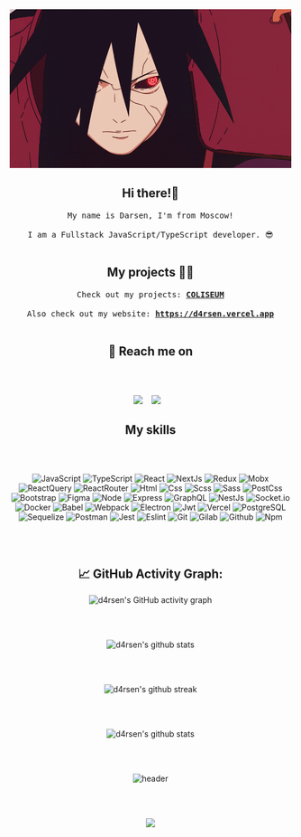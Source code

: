 <div align="center">
  <img src="https://github.com/d4rsen/d4rsen/blob/main/assets/giphy.gif" alt="header"/>
</div>


<h2 align="center">Hi there!🤘</h2>
<p align="center">
  <samp>My name is Darsen, I'm from Moscow! <br> <br> I am a Fullstack JavaScript/TypeScript developer. 😎
  </samp>
  <br> <br>
</p>


<h2 align="center">My projects 👨‍💻</h2>

<p align="center">
  <samp>Check out my projects: <a href="https://coliseum-game.vercel.app/home" target="_blank"><b>COLISEUM</b></a>
  </samp>
  <br> <br>
  <samp>Also check out my website: <a href="https://d4rsen.vercel.app" target="_blank"><b>https://d4rsen.vercel.app</b></a>
  </samp>
  <br> <br>
</p>


<h2 align="center">💬 Reach me on</h2>

<br><br>

<p align="center" align='right'>
  <a target="_blank" href="mailto:darsenungarlinov00@gmail.com"><img
    src="https://img.shields.io/badge/Gmail-20232A?style=for-the-badge&logo=gmail"/></a>&nbsp;&nbsp;&nbsp;
  <a target="_blank" href="https://t.me/d4rse"><img
    src="https://img.shields.io/badge/Telegram-20232A?style=for-the-badge&logo=telegram"/></a>&nbsp;&nbsp;&nbsp;
</p>

<h2 align="center">My skills</h2>

<br><br>

<div align="center">

  ![JavaScript](https://img.shields.io/badge/JavaScript-20232A?style=for-the-badge&logo=javascript)
  ![TypeScript](https://img.shields.io/badge/TypeScript-20232A?style=for-the-badge&logo=typescript)
  ![React](https://img.shields.io/badge/React-20232A?style=for-the-badge&logo=react)
  ![NextJs](https://img.shields.io/badge/next-20232A?style=for-the-badge&logo=next.js)
  ![Redux](https://img.shields.io/badge/Redux-20232A?style=for-the-badge&logo=redux&logoColor=7749BD)
  ![Mobx](https://img.shields.io/badge/mobx-20232A?style=for-the-badge&logo=mobx)
  ![ReactQuery](https://img.shields.io/badge/ReactQuery-20232A?style=for-the-badge&logo=reactquery)
  ![ReactRouter](https://img.shields.io/badge/React_Router-20232A?style=for-the-badge&logo=react-router)
  ![Html](https://img.shields.io/badge/HTML5-20232A?style=for-the-badge&logo=html5)
  ![Css](https://img.shields.io/badge/CSS3-20232A?style=for-the-badge&logo=css3&logoColor=369AD6)
  ![Scss](https://img.shields.io/badge/scss-20232A?style=for-the-badge&logo=sass)
  ![Sass](https://img.shields.io/badge/Sass-20232A?style=for-the-badge&logo=sass)
  ![PostCss](https://img.shields.io/badge/postcss-20232A?style=for-the-badge&logo=postcss&logoColor=DD3A0A)
  ![Bootstrap](https://img.shields.io/badge/Bootstrap-20232A?style=for-the-badge&logo=bootstrap)
  ![Figma](https://img.shields.io/badge/figma-20232A?style=for-the-badge&logo=figma)
  ![Node](https://img.shields.io/badge/node-20232A?style=for-the-badge&logo=node.js)
  ![Express](https://img.shields.io/badge/express-20232A?style=for-the-badge&logo=express)
  ![GraphQL](https://img.shields.io/badge/graphql-20232A?style=for-the-badge&logo=GraphQL&logoColor=e535ab)
  ![NestJs](https://img.shields.io/badge/nest-20232A?style=for-the-badge&logo=nestjs&logoColor=E0234D)
  ![Socket.io](https://img.shields.io/badge/socket.io-20232A?style=for-the-badge&logo=socket.io)
  ![Docker](https://img.shields.io/badge/docker-20232A?style=for-the-badge&logo=docker)
  ![Babel](https://img.shields.io/badge/babel-20232A?style=for-the-badge&logo=babel)
  ![Webpack](https://img.shields.io/badge/webpack-20232A?style=for-the-badge&logo=webpack)
  ![Electron](https://img.shields.io/badge/electron-20232A?style=for-the-badge&logo=electron&logoColor=A0EBF9)
  ![Jwt](https://img.shields.io/badge/JWT-20232A?style=for-the-badge&logo=jsonwebtokens)
  ![Vercel](https://img.shields.io/badge/vercel-20232A?style=for-the-badge&logo=vercel)
  ![PostgreSQL](https://img.shields.io/badge/postgresql-20232A?style=for-the-badge&logo=postgresql)
  ![Sequelize](https://img.shields.io/badge/Sequelize-20232A?style=for-the-badge&logo=Sequelize)
  ![Postman](https://img.shields.io/badge/postman-20232A?style=for-the-badge&logo=postman)
  ![Jest](https://img.shields.io/badge/jest-20232A?style=for-the-badge&logo=jest&logoColor=99424F)
  ![Eslint](https://img.shields.io/badge/eslint-20232A?style=for-the-badge&logo=eslint&logoColor=7C7CEA)
  ![Git](https://img.shields.io/badge/git-20232A?style=for-the-badge&logo=git)
  ![Gilab](https://img.shields.io/badge/gitlab-20232A?style=for-the-badge&logo=gitlab)
  ![Github](https://img.shields.io/badge/github-20232A?style=for-the-badge&logo=github)
  ![Npm](https://img.shields.io/badge/npm-20232A?style=for-the-badge&logo=npm)

</div>

<div align="center">

  <br><br>

  <h2> 📈 GitHub Activity Graph: </h2>

  ![d4rsen's GitHub activity graph](https://activity-graph.herokuapp.com/graph?username=d4rsen&hide_border=true&theme=redical)

  <br><br>

  ![d4rsen's github stats](https://github-readme-stats.vercel.app/api/top-langs/?username=d4rsen&theme=radical)

  <br><br>

  ![d4rsen's github streak](https://github-readme-streak-stats.herokuapp.com/?user=d4rsen&theme=radical)

  <br><br>

  ![d4rsen's github
  stats](https://github-readme-stats.vercel.app/api?username=d4rsen&show_icons=true&theme=radical&include_all_commits=true)

  <br><br>

  <div align="center">
    <img src="https://github.com/d4rsen/d4rsen/blob/main/assets/rinnegan.gif" alt="header"/>
  </div>

  <br> <br>

  ![](https://visitor-badge.glitch.me/badge?page_id=d4rsen)

</div>
